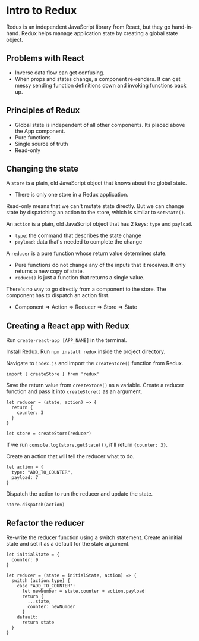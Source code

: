 # Intro to Redux
Redux is an independent JavaScript library from React, but they go hand-in-hand. Redux helps manage application state by creating a global state object.

## Problems with React
* Inverse data flow can get confusing.
* When props and states change, a component re-renders. It can get messy sending function definitions down and invoking functions back up.

## Principles of Redux
* Global state is independent of all other components. Its placed above the App component.
* Pure functions
* Single source of truth
* Read-only

## Changing the state
A `store` is a plain, old JavaScript object that knows about the global state.
* There is only one store in a Redux application.

Read-only means that we can't mutate state directly. But we can change state by dispatching an action to the store, which is similar to `setState()`.

An `action` is a plain, old JavaScript object that has 2 keys: `type` and `payload`.
* `type`: the command that describes the state change
* `payload`: data that's needed to complete the change

A `reducer` is a pure function whose return value determines state.
* Pure functions do not change any of the inputs that it receives. It only returns a new copy of state.
* `reduce()` is just a function that returns a single value.

There's no way to go directly from a component to the store. The component has to dispatch an action first.
* Component => Action => Reducer => Store => State

## Creating a React app with Redux
Run `create-react-app [APP_NAME]` in the terminal.

Install Redux. Run `npm install redux` inside the project directory.

Navigate to `index.js` and import the `createStore()` function from Redux.
```
import { createStore } from 'redux'
```

Save the return value from `createStore()` as a variable. Create a reducer function and pass it into `createStore()` as an argument.
```
let reducer = (state, action) => {
  return {
    counter: 3
  }
}

let store = createStore(reducer)
```

If we run `console.log(store.getState())`, it'll return `{counter: 3}`.

Create an action that will tell the reducer what to do.
```
let action = {
  type: "ADD_TO_COUNTER",
  payload: 7
}
```

Dispatch the action to run the reducer and update the state.
```
store.dispatch(action)
```

## Refactor the reducer
Re-write the reducer function using a switch statement. Create an initial state and set it as a default for the state argument.

```
let initialState = {
  counter: 9
}

let reducer = (state = initialState, action) => {
  switch (action.type) {
    case "ADD_TO_COUNTER":
      let newNumber = state.counter + action.payload
      return {
        ...state,
        counter: newNumber
      }
    default:
      return state
  }
}
```